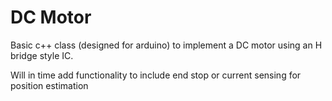 # DC Motor

Basic c++ class (designed for arduino) to implement a DC motor using an H bridge style IC.

Will in time add functionality to include end stop or current sensing for position estimation
